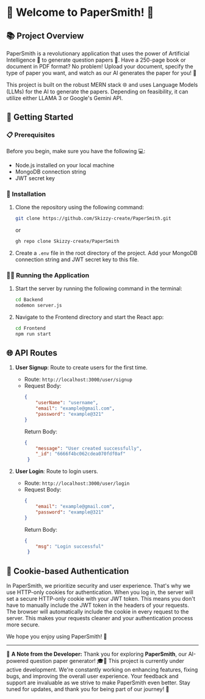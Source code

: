 # 🚀 Welcome to PaperSmith! 🎉

## 📚 Project Overview
PaperSmith is a revolutionary application that uses the power of Artificial Intelligence 🧠 to generate question papers 📄. Have a 250-page book or document in PDF format? No problem! Upload your document, specify the type of paper you want, and watch as our AI generates the paper for you! 🎉

This project is built on the robust MERN stack 🌐 and uses Language Models (LLMs) for the AI to generate the papers. Depending on feasibility, it can utilize either LLAMA 3 or Google's Gemini API.

## 🚀 Getting Started

### 📋 Prerequisites
Before you begin, make sure you have the following 💻:
- Node.js installed on your local machine
- MongoDB connection string
- JWT secret key

### 💾 Installation
1. Clone the repository using the following command:
   ```bash
   git clone https://github.com/Skizzy-create/PaperSmith.git
   ```
   or 
   ```bash
   gh repo clone Skizzy-create/PaperSmith
   ```
2. Create a `.env` file in the root directory of the project. Add your MongoDB connection string and JWT secret key to this file.

### 🏃‍♂️ Running the Application
1. Start the server by running the following command in the terminal:
   ```bash
   cd Backend
   nodemon server.js
   ```
2. Navigate to the Frontend directory and start the React app:
   ```bash
   cd Frontend
   npm run start
   ```

## 🌐 API Routes

1. **User Signup**: Route to create users for the first time.
   - Route: `http://localhost:3000/user/signup`
   - Request Body:
     ```json
     {
         "userName": "username",
         "email": "example@gmail.com",
         "password": "example@321"
     }
     ```
     Return Body:
     ```json
     {
         "message": "User created successfully",
         "_id": "6666f4bc062cdea070fdf0af"
      }
     ```
   

2. **User Login**: Route to login users.
   - Route: `http://localhost:3000/user/login`
   - Request Body:
     ```json
     {
         "email": "example@gmail.com",
         "password": "example@321"
     }
     ```
      Return Body:
     ```json
     {
         "msg": "Login successful"
      }
     ```

## 🍪 Cookie-based Authentication
In PaperSmith, we prioritize security and user experience. That's why we use HTTP-only cookies for authentication. When you log in, the server will set a secure HTTP-only cookie with your JWT token. This means you don't have to manually include the JWT token in the headers of your requests. The browser will automatically include the cookie in every request to the server. This makes your requests cleaner and your authentication process more secure.

We hope you enjoy using PaperSmith! 🎉

---
🚧 **A Note from the Developer:**
Thank you for exploring **PaperSmith**, our AI-powered question paper generator! 🎓📝 This project is currently under active development. We're constantly working on enhancing features, fixing bugs, and improving the overall user experience. Your feedback and support are invaluable as we strive to make PaperSmith even better. Stay tuned for updates, and thank you for being part of our journey! 🌟